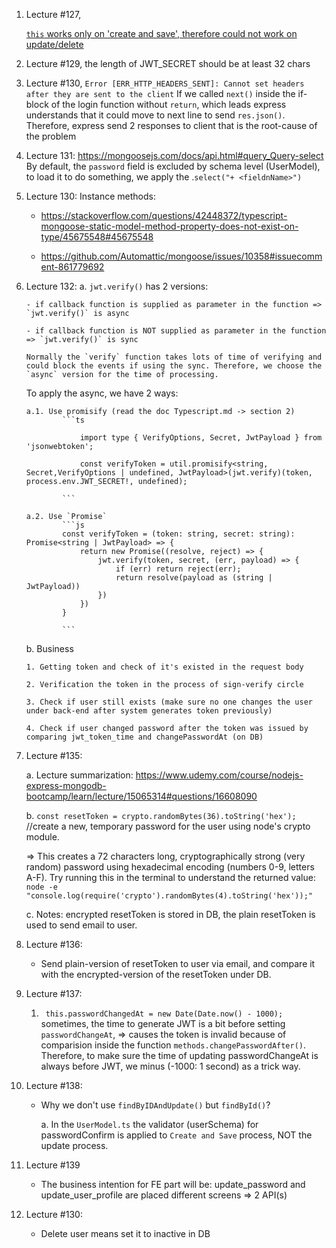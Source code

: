 1.  Lecture #127,

    [`this` works only on 'create and save', therefore could not work on update/delete](https://mongoosejs.com/docs/validation.html#update-validators-and-this)

2.  Lecture #129, the length of JWT_SECRET should be at least 32 chars

3.  Lecture #130, `Error [ERR_HTTP_HEADERS_SENT]: Cannot set headers after they are sent to the client`
    If we called `next()` inside the if-block of the login function without `return`, which leads express understands that it could move to next line to send `res.json()`. Therefore, express send 2 responses to client that is the root-cause of the problem

4.  Lecture 131:
    https://mongoosejs.com/docs/api.html#query_Query-select
    By default, the `password` field is excluded by schema level (UserModel), to load it to do something, we apply the .`select("+ <fieldnName>")`

5.  Lecture 130:
    Instance methods:

    - https://stackoverflow.com/questions/42448372/typescript-mongoose-static-model-method-property-does-not-exist-on-type/45675548#45675548

    - https://github.com/Automattic/mongoose/issues/10358#issuecomment-861779692

6.  Lecture 132:
    a. `jwt.verify()` has 2 versions:

        - if callback function is supplied as parameter in the function => `jwt.verify()` is async

        - if callback function is NOT supplied as parameter in the function => `jwt.verify()` is sync

        Normally the `verify` function takes lots of time of verifying and could block the events if using the sync. Therefore, we choose the `async` version for the time of processing.

        
    To apply the async, we have 2 ways:

        a.1. Use promisify (read the doc Typescript.md -> section 2)
                ```ts

                    import type { VerifyOptions, Secret, JwtPayload } from 'jsonwebtoken';

                    const verifyToken = util.promisify<string, Secret,VerifyOptions | undefined, JwtPayload>(jwt.verify)(token, process.env.JWT_SECRET!, undefined);
        
                ```

        a.2. Use `Promise`
                ```js
                const verifyToken = (token: string, secret: string): Promise<string | JwtPayload> => {
                    return new Promise((resolve, reject) => {
                        jwt.verify(token, secret, (err, payload) => {
                            if (err) return reject(err);
                            return resolve(payload as (string | JwtPayload))
                        })
                    })
                }

                ```

    b. Business

        1. Getting token and check of it's existed in the request body

        2. Verification the token in the process of sign-verify circle

        3. Check if user still exists (make sure no one changes the user under back-end after system generates token previously)
        
        4. Check if user changed password after the token was issued by comparing jwt_token_time and changePasswordAt (on DB)

7. Lecture #135:

    a. Lecture summarization: https://www.udemy.com/course/nodejs-express-mongodb-bootcamp/learn/lecture/15065314#questions/16608090

    b. `const resetToken = crypto.randomBytes(36).toString('hex');` //create a new, temporary password for the user using node's crypto module.

    =>  This creates a 72 characters long, cryptographically strong (very random) password using hexadecimal encoding (numbers 0-9, letters A-F). Try running this in the terminal to understand the returned value: `node -e "console.log(require('crypto').randomBytes(4).toString('hex'));"`

    c. Notes: encrypted resetToken is stored in DB, the plain resetToken is used to send email to user.

8. Lecture #136:
    - Send plain-version of resetToken to user via email, and compare it with the encrypted-version of the resetToken under DB.

9. Lecture #137:
    1. ` this.passwordChangedAt = new Date(Date.now() - 1000);` sometimes, the time to generate JWT is a bit before setting `passwordChangeAt`, => causes the token is invalid because of comparision inside the function `methods.changePasswordAfter()`. Therefore, to make sure the time of updating passwordChangeAt is always before JWT, we minus (-1000: 1 second) as a trick way.


10. Lecture #138:
    - Why we don't use `findByIDAndUpdate()` but `findById()`?
    
        a. In the `UserModel.ts` the validator (userSchema) for passwordConfirm is applied to `Create and Save` process, NOT the update process.

11. Lecture #139
    - The business intention for FE part will be: update_password and update_user_profile are placed different screens => 2 API(s)

12. Lecture #130: 
    - Delete user means set it to inactive in DB